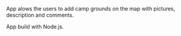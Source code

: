 App alows the users to add camp grounds on the map with pictures, description and comments.

App build with Node.js.
